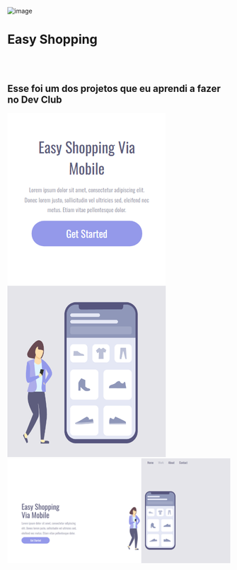 ![image](https://github.com/MatheusCardao/Easy_shopping/assets/171868968/a24d2d0b-f3b0-483f-a975-77e9b553d905)<h1>Easy Shopping</h1>
<br>
<br>
<h2>Esse foi um dos projetos que eu aprendi a fazer no Dev Club</h2>

<img src="https://github.com/MatheusCardao/Easy_shopping/blob/main/assets/Easy_Shopping_cellphone_ios.png?raw=true" alt="pc-page-model">

<img src="https://github.com/MatheusCardao/Easy_shopping/blob/main/assets/Easy_Shopping_ios.png?raw=true" alt="ios-page-model"> 
